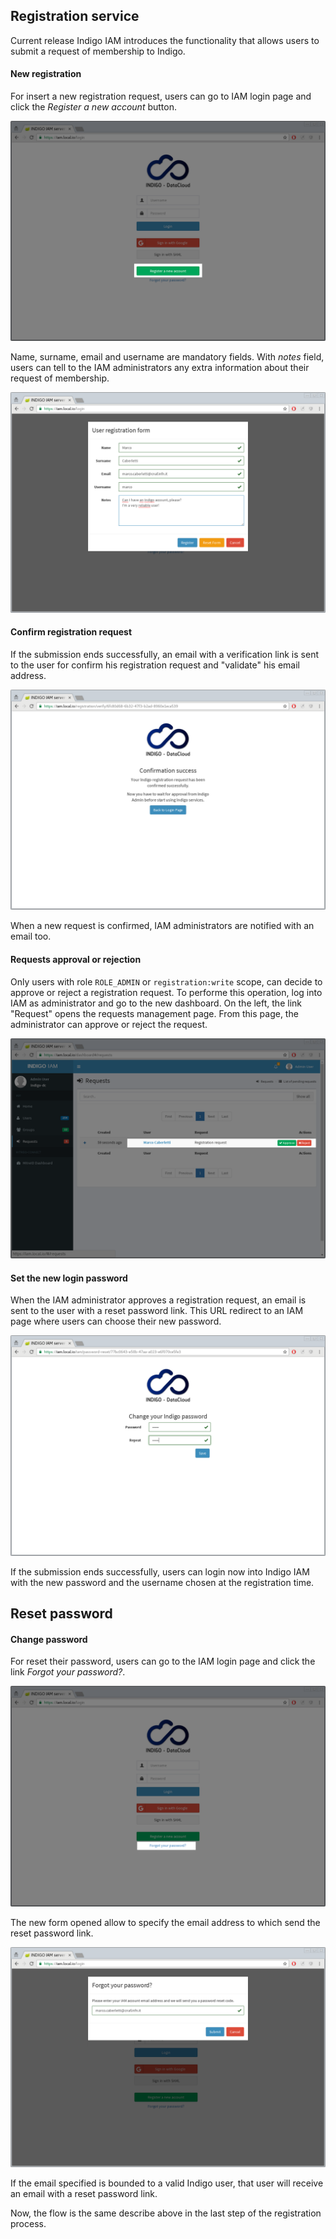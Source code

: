 ## Registration service

Current release Indigo IAM introduces the functionality that allows users to submit a request of membership
to Indigo.

#### New registration

For insert a new registration request, users can go to IAM login page and click the _Register a new account_ button.

![INDIGO IAM Registration button](../images/IAM-registration-1.png)

Name, surname, email and username are mandatory fields. With _notes_ field, users can tell to the IAM administrators any extra information about their request of membership.

![INDIGO IAM Registration form](../images/IAM-registration-2.png)

#### Confirm registration request

If the submission ends successfully, an email with a verification link is sent to the user for 
confirm his registration request and "validate" his email address.

![INDIGO IAM Registration validation page](../images/IAM-registration-3.png)

When a new request is confirmed, IAM administrators are notified with an email too.

#### Requests approval or rejection 

Only users with role `ROLE_ADMIN` or `registration:write` scope, can decide to approve or reject a registration request.
To performe this operation, log into IAM as administrator and go to the new dashboard.
On the left, the link "Request" opens the requests management page.
From this page, the administrator can approve or reject the request.

![INDIGO IAM Registration management page](../images/IAM-registration-4.png)

#### Set the new login password

When the IAM administrator approves a registration request, an email is sent to the user with a reset password link.
This URL redirect to an IAM page where users can choose their new password.

![INDIGO IAM Registration change password form](../images/IAM-registration-5.png)

If the submission ends successfully, users can login now into Indigo IAM with the new password and the username chosen at the registration time.


## Reset password

#### Change password

For reset their password, users can go to the IAM  login page and click the link _Forgot your password?_.

![INDIGO IAM Forgot Password](../images/IAM-forgot-passwd-1.png)

The new form opened allow to specify the email address to which send the reset password link.  

![INDIGO IAM Forgot Password submission form](../images/IAM-forgot-passwd-2.png)

If the email specified is bounded to a valid Indigo user, that user will receive
an email with a reset password link.

Now, the flow is the same describe above in the last step of the registration process.

